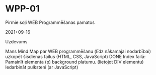 # WPP-01
Pirmie soļi WEB Programmēšanas pamatos

2021+09-16

Uzdevums

Mans Mind Map par WEB programmēšanu (līdz nākamajai nodarbībai)
uzkopēt šīsdienas failus (HTML, CSS, JavaScript) DONE
Index failā:
Pamainīt elementa (p) background platumu. (lietojot DIV elementu)
Iedarbināt pulksteni (ar JavaScript)
